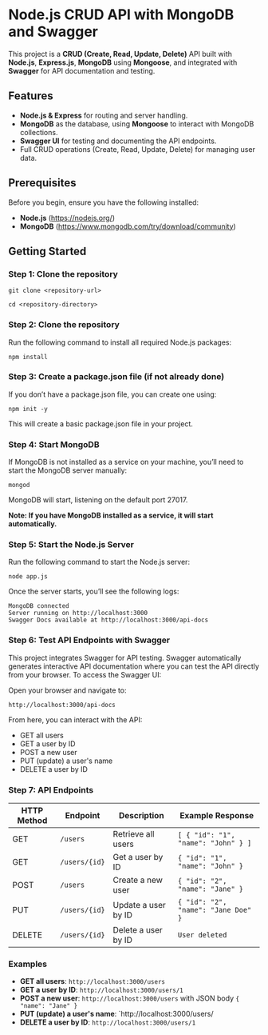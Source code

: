 # Node.js CRUD API with MongoDB and Swagger

This project is a **CRUD (Create, Read, Update, Delete)** API built with **Node.js**, **Express.js**, **MongoDB** using **Mongoose**, and integrated with **Swagger** for API documentation and testing.

## Features

- **Node.js & Express** for routing and server handling.
- **MongoDB** as the database, using **Mongoose** to interact with MongoDB collections.
- **Swagger UI** for testing and documenting the API endpoints.
- Full CRUD operations (Create, Read, Update, Delete) for managing user data.

## Prerequisites

Before you begin, ensure you have the following installed:

- **Node.js** (https://nodejs.org/)
- **MongoDB** (https://www.mongodb.com/try/download/community)

## Getting Started

### Step 1: Clone the repository

```
git clone <repository-url>
```
```
cd <repository-directory>
```


### Step 2: Clone the repository

Run the following command to install all required Node.js packages:
```
npm install
```

### Step 3: Create a package.json file (if not already done)

If you don’t have a package.json file, you can create one using:

```
npm init -y
```

This will create a basic package.json file in your project.

### Step 4: Start MongoDB
If MongoDB is not installed as a service on your machine, you’ll need to start the MongoDB server manually:

```
mongod
```

MongoDB will start, listening on the default port 27017.

**Note: If you have MongoDB installed as a service, it will start automatically.**

### Step 5: Start the Node.js Server

Run the following command to start the Node.js server:
```
node app.js
```

Once the server starts, you’ll see the following logs:
```
MongoDB connected
Server running on http://localhost:3000
Swagger Docs available at http://localhost:3000/api-docs
```


### Step 6: Test API Endpoints with Swagger
This project integrates Swagger for API testing. Swagger automatically generates interactive API documentation where you can test the API directly from your browser.
To access the Swagger UI:

Open your browser and navigate to:
```
http://localhost:3000/api-docs
```

From here, you can interact with the API:

- GET all users
- GET a user by ID
- POST a new user
- PUT (update) a user's name
- DELETE a user by ID

### Step 7: API Endpoints
| HTTP Method | Endpoint         | Description              | Example Response                           |
| ----------- | ---------------- | ------------------------ | ------------------------------------------ |
| GET         | `/users`          | Retrieve all users       | `[ { "id": "1", "name": "John" } ]`        |
| GET         | `/users/{id}`     | Get a user by ID         | `{ "id": "1", "name": "John" }`            |
| POST        | `/users`          | Create a new user        | `{ "id": "2", "name": "Jane" }`            |
| PUT         | `/users/{id}`     | Update a user by ID      | `{ "id": "2", "name": "Jane Doe" }`        |
| DELETE      | `/users/{id}`     | Delete a user by ID      | `User deleted`                             |


### Examples
- **GET all users**: `http://localhost:3000/users`
- **GET a user by ID**: `http://localhost:3000/users/1`
- **POST a new user**: `http://localhost:3000/users` with JSON body `{
    "name": "Jane"
    }`
- **PUT (update) a user's name**: `http://localhost:3000/users/
- **DELETE a user by ID**: `http://localhost:3000/users/1`

